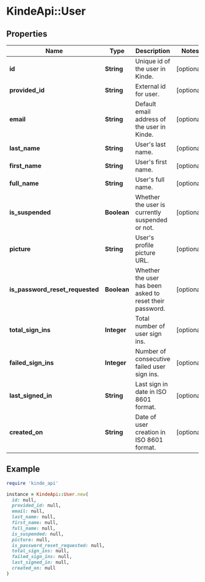 # KindeApi::User

## Properties

| Name | Type | Description | Notes |
| ---- | ---- | ----------- | ----- |
| **id** | **String** | Unique id of the user in Kinde. | [optional] |
| **provided_id** | **String** | External id for user. | [optional] |
| **email** | **String** | Default email address of the user in Kinde. | [optional] |
| **last_name** | **String** | User&#39;s last name. | [optional] |
| **first_name** | **String** | User&#39;s first name. | [optional] |
| **full_name** | **String** | User&#39;s full name. | [optional] |
| **is_suspended** | **Boolean** | Whether the user is currently suspended or not. | [optional] |
| **picture** | **String** | User&#39;s profile picture URL. | [optional] |
| **is_password_reset_requested** | **Boolean** | Whether the user has been asked to reset their password. | [optional] |
| **total_sign_ins** | **Integer** | Total number of user sign ins. | [optional] |
| **failed_sign_ins** | **Integer** | Number of consecutive failed user sign ins. | [optional] |
| **last_signed_in** | **String** | Last sign in date in ISO 8601 format. | [optional] |
| **created_on** | **String** | Date of user creation in ISO 8601 format. | [optional] |

## Example

```ruby
require 'kinde_api'

instance = KindeApi::User.new(
  id: null,
  provided_id: null,
  email: null,
  last_name: null,
  first_name: null,
  full_name: null,
  is_suspended: null,
  picture: null,
  is_password_reset_requested: null,
  total_sign_ins: null,
  failed_sign_ins: null,
  last_signed_in: null,
  created_on: null
)
```

